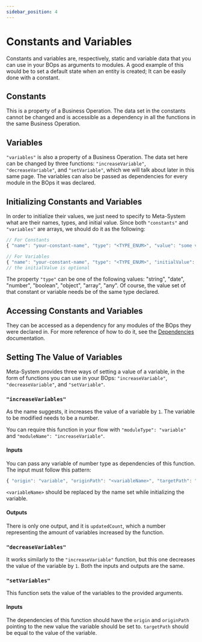 ```yaml
---
sidebar_position: 4
---
```


# Constants and Variables
Constants and variables are, respectively, static and variable data that you can use in your BOps as arguments to modules. A good example of this would be to set a default state when an entity is created; It can be easily done with a constant.

## Constants
This is a property of a Business Operation. The data set in the constants cannot be changed and is accessible as a dependency in all the functions in the same Business Operation.

## Variables
`"variables"` is also a property of a Business Operation. The data set here can be changed by three functions: `"increaseVariable"`, `"decreaseVariable"`, and `"setVariable"`, which we will talk about later in this same page. The variables can also be passed as dependencies for every module in the BOps it was declared.

## Initializing Constants and Variables
In order to initialize their values, we just need to specify to Meta-System what are their names, types, and initial value. Since both `"constants"` and `"variables"` are arrays, we should do it as the following:

```javascript
// For Constants
{ "name": "your-constant-name", "type": "<TYPE_ENUM>", "value": "some value" }
```

```javascript
// For Variables
{ "name": "your-constant-name", "type": "<TYPE_ENUM>", "initialValue": "some value" }
// the initialValue is optional
```

The property `"type"` can be one of the following values: "string", "date", "number", "boolean", "object", "array", "any". Of course, the value set of that constant or variable needs be of the same type declared.

## Accessing Constants and Variables
They can be accessed as a dependency for any modules of the BOps they were declared in. For more reference of how to do it, see the [Dependencies](./dependencies) documentation.

## Setting The Value of Variables
Meta-System provides three ways of setting a value of a variable, in the form of functions you can use in your BOps: `"increaseVariable"`, `"decreaseVariable"`, and `"setVariable"`.

### `"increaseVariables"`
As the name suggests, it increases the value of a variable by `1`. The variable to be modified needs to be a number.

You can require this function in your flow with `"moduleType": "variable"` and `"moduleName": "increaseVariable"`.

#### Inputs
You can pass any variable of number type as dependencies of this function. The input must follow this pattern:
```javascript
{ "origin": "variable", "originPath": "<variableName>", "targetPath": "<variableName>" }
```

`<variableName>` should be replaced by the name set while initializing the variable.

#### Outputs
There is only one output, and it is `updatedCount`, which a number representing the amount of variables increased by the function.

### `"decreaseVariables"`
It works similarly to the `"increaseVariable"` function, but this one decreases the value of the variable by `1`. Both the inputs and outputs are the same.

### `"setVariables"`
This function sets the value of the variables to the provided arguments.

#### Inputs
The dependencies of this function should have the `origin` and `originPath` pointing to the new value the variable should be set to. `targetPath` should be equal to the value of the variable.

